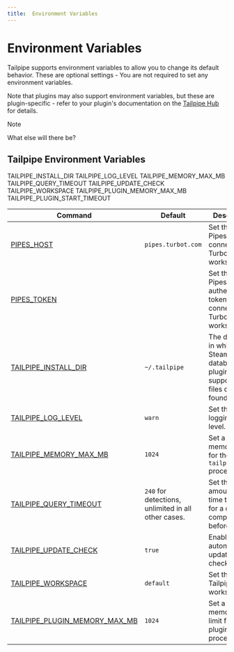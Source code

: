 ```yaml
---
title:  Environment Variables
---
```


# Environment Variables

Tailpipe supports environment variables to allow you to change its default behavior.  These are optional settings - You are not required to set any environment variables.

Note that plugins may also support environment variables, but these are plugin-specific - refer to your plugin's documentation on the [Tailpipe Hub](https://hub.tailpipe.io/) for details.

>[!NOTE]
>What else will there be?

## Tailpipe Environment Variables



TAILPIPE_INSTALL_DIR
TAILPIPE_LOG_LEVEL
TAILPIPE_MEMORY_MAX_MB
TAILPIPE_QUERY_TIMEOUT
TAILPIPE_UPDATE_CHECK
TAILPIPE_WORKSPACE
TAILPIPE_PLUGIN_MEMORY_MAX_MB
TAILPIPE_PLUGIN_START_TIMEOUT

| Command | Default | Description
|-|-|-
| [PIPES_HOST](reference/env-vars/pipes_host)  | `pipes.turbot.com` | Set the Turbot Pipes host, for connecting to Turbot Pipes workspace.
| [PIPES_TOKEN](reference/env-vars/pipes_token)  |  | Set the Turbot Pipes authentication token for connecting to Turbot Pipes workspace.
| [TAILPIPE_INSTALL_DIR](reference/env-vars/tailpipe_install_dir)| `~/.tailpipe` | The directory in which the Steampipe database, plugins, and supporting files can be found.
| [TAILPIPE_LOG_LEVEL](reference/env-vars/tailpipe_log)  | `warn` | Set the logging output level.
| [TAILPIPE_MEMORY_MAX_MB](reference/env-vars/tailpipe_memory_max_mb)| `1024` | Set a soft memory limit for the `tailpipe` process.
| [TAILPIPE_QUERY_TIMEOUT](reference/env-vars/tailpipe_query_timeout)  |  `240` for detections, unlimited in all other cases. | Set the amount of time to wait for a query to complete before 
| [TAILPIPE_UPDATE_CHECK](reference/env-vars/tailpipe_update_check)| `true` | Enable/disable automatic update checking.
| [TAILPIPE_WORKSPACE](reference/env-vars/tailpipe_workspace)  | `default` | Set the Tailpipe workspace.
 |[TAILPIPE_PLUGIN_MEMORY_MAX_MB](reference/env-vars/tailpipe_plugin_memory_max_mb)| `1024` | Set a default memory soft limit for each plugin process.
